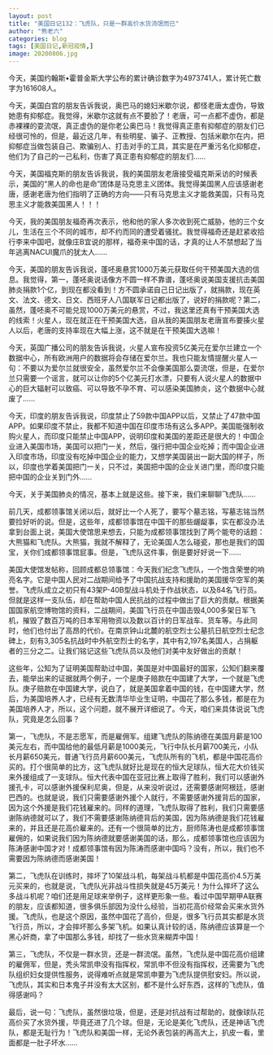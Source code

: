 ```yaml
---
layout: post
title: "美国日记132：飞虎队，只是一群高价水货流氓而已"
author: "熊老六"
categories: blog
tags: [美国日记,新冠疫情,]
image: 20200806.jpg
---
```

​​​​​​​​​​​​​​​​​​​​​​​​今天，美国约翰斯•霍普金斯大学公布的累计确诊数字为4973741人，累计死亡数字为161608人。

今天，美国白宫的朋友告诉我说，奥巴马的媳妇米歇尔说，都怪老唐太虚伪，导致她患有抑郁症。我觉得，米歇尔这就有点不要脸了！老唐，可一点都不虚伪，都是赤裸裸的耍流氓，真正虚伪的是你老公奥巴马！我觉得真正患有抑郁症的朋友们已经很可怜的，但是，最近这几年，有些明星、骗子、正教授、包括米歇尔在内，把抑郁症当做包装自己、欺骗别人、打击对手的工具，其实是在严重污名化抑郁症，他们为了自己的一己私利，伤害了真正患有抑郁症的朋友们……

今天，美国福克斯的朋友告诉我说，我的美国朋友老唐接受福克斯采访的时候表示，美国的“黑人的命也是命”团体是马克思主义团体。我觉得美国黑人应该感谢老唐，感谢老唐为他们指明了正确的方向——只有马克思主义才能救美国，只有马克思主义才能救美国黑人！！！

今天，我的美国朋友福奇再次表示，他和他的家人多次收到死亡威胁，他的三个女儿，生活在三个不同的城市，却不约而同的遭受着骚扰。我觉得福奇还是赶紧收拾行李来中国吧，就像庄B宜说的那样，福奇来中国的话，才真的让人不禁想起了当年逃离NACUI魔爪的犹太人……

今天，美国的朋友告诉我说，蓬呸奥悬赏1000万美元获取任何干预美国大选的信息。我觉得，第一，蓬呸奥说话像方不圆一样不靠谱，蓬呸奥说美国支援抗击美国肺炎捐款1个亿，到现在都没看到！方不圆承诺自己日记出版了，就捐款，现在英文、法文、德文、日文、西班牙人八国联军日记都出版了，说好的捐款呢？第二，虽然，蓬呸奥不可能兑现1000万美元的悬赏，不过，我这里还真有干预美国大选的线索！火星人，现在就正在干预美国大选，自从我的美国朋友老唐宣布要揍火星人以后，老唐的支持率现在大幅上涨，这不就是在干预美国大选嘛！

今天，英国广播公司的朋友告诉我说，火星人宣布投资5亿美元在爱尔兰建立一个数据中心，所有欧洲用户的数据将会存储在爱尔兰。我也只能友情提醒火星人一句：不要以为爱尔兰就很安全，虽然爱尔兰不会像美国那么耍流氓，但是，在爱尔兰只需要一个谣言，就可以让你的5个亿美元打水漂，只要有人说火星人的数据中心的巨大辐射可以致癌、可以导致不孕不育、可以感染美国肺炎，这个数据中心就废了……

今天，印度的朋友告诉我说，印度禁止了59款中国APP以后，又禁止了47款中国APP。如果印度不禁止，我都不知道中国在印度市场有这么多APP。美国能强制收购火星人，而印度只能禁止中国APP，说明印度和美国的差距还是很大的！中国企业进入美国市场，美国可以把门一关，然后，强行把中国企业吃掉；而中国企业进入印度市场，印度没有吃掉中国企业的能力，又想学美国装出一副大国的样子，所以，印度也学着美国把门一关，只不过，美国把中国的企业关进门里，而印度只能把中国的企业关到门外……

今天，关于美国肺炎的情况，基本上就是这些。接下来，我们来聊聊飞虎队……

前几天，成都领事馆关闭以后，就好比一个人死了，要写个墓志铭，写墓志铭当然要捡好听的说。但是，这些年，成都领事馆在中国干的那些龌龊事，实在都没办法拿到台面上说，美国大使馆思来想去，只能为成都领事馆找到了两个能夸的话题：大熊猫和飞虎队。大熊猫，我就不解释了，无论美国人怎么碰瓷，那也是我们的国宝，关你们成都领事馆屁事。但是，飞虎队这件事，倒是要好好说一下……

美国大使馆发帖称，回顾成都总领事馆：今天我们纪念飞虎队，一个饱含荣誉的响亮名字。它是中国人民对二战期间给予了中国抗战支持和援助的美国援华空军的美誉。飞虎队成立之初只有43架P-40B型战斗机处于作战状态，以及84名飞行员。但就是这样一支队伍，却在帮助中国人民抗战的过程中做出了巨大的贡献。根据美国国家航空博物馆的资料，二战期间，美国飞行员在中国击毁4,000多架日军飞机，摧毁了数百万吨的日本军用物资以及数以百计的日军战车、货车等。与此同时，他们也付出了高昂的代价。在南京钟山北麓的航空烈士公墓抗日航空烈士纪念碑上，刻有3,305名抗战时中外航空烈士的名字，其中有2,197名美国人，占捐躯者的三分之二。让我们铭记这些飞虎队员以及他们对美中友好做出的贡献！

这些年，公知为了证明美国帮助过中国，美国是对中国最好的国家，公知们翻来覆去，能举出来的证据就两个例子，一个是庚子赔款在中国建了大学，一个就是飞虎队。庚子赔款在中国建大学，说白了，就是美国拿着中国的钱，在中国建大学，然后，为美国培养人才，已经有无数清华毕业生证明，中国花了那么多钱，都是在为美国培养人才，所以，这个问题，就不展开详细说了。今天，咱们来具体说说飞虎队，究竟是怎么回事？

第一，飞虎队，不是志愿军，而是雇佣军。组建飞虎队的陈纳德在美国月薪是100美元左右，而中国给他的最低月薪是1000美元，飞行中队长月薪700美元，小队长月薪650美元，普通飞行员月薪600美元，飞虎队所有的飞机，都是中国花高价买的。打个很简单的比方，这飞虎队就好比是现在的恒大足球队，恒大花大价钱买来外援组成了一支球队。恒大代表中国在亚冠比赛上取得了胜利，我们可以感谢外援孔卡，可以感谢外援保利尼奥，但是，从来没听说过，还需要感谢阿根廷，感谢巴西的。也就是说，我们只需要感谢外援个人就行，不需要感谢外援背后的国家，因为这个外援是我们花钱雇来的。同样的道理，飞虎队取得了胜利，我们只需要感谢陈纳德就可以了，我们不需要感谢陈纳德背后的美国，因为陈纳德是我们花钱雇来的，并且还是花高价雇来的。还有一个很简单的比方，厨师陈涛也是成都领事馆雇佣的，如果说我们因为陈纳德就要感谢美国的话，那么，成都领事馆也应该因为陈涛感谢中国才对！成都领事馆有因为陈涛而感谢中国吗？没有，所以，我们也不需要因为陈纳德而感谢美国！

第二，飞虎队在训练时，摔坏了10架战斗机，每架战斗机都是中国花高价4.5万美元买来的，也就是说，飞虎队光非战斗性损失就是45万美元！为什么摔坏了这么多战斗机呢？咱们还是用足球来举例子，这样更形象一些。看过中国早期甲A联赛的朋友，应该都知道，很多俱乐部因为没什么经验，当初花高价经常会买来水货外援。飞虎队，也是这个原因，虽然中国花了高价，但是，很多飞行员其实都是水货飞行员，所以，才会摔坏那么多架飞机。如果认真计较的话，陈纳德应该算是一个黑心奸商，拿了中国那么多钱，却找了一些水货来糊弄中国！

第三，飞虎队，不仅是一群水货，还是一群流氓。虽然，飞虎队是中国花高价组建的雇佣军，但是，秃头常凯申没有指挥权，常凯申不但没有指挥权，还需要为飞虎队组织妇女提供性服务，说得难听点就是常凯申要为飞虎队提供慰安妇。所以说，飞虎队，其实和日本鬼子并没有太大区别，都不是什么好东西，这样的飞虎队，值得感谢吗？

最后，说一句：飞虎队，虽然很垃圾，但是，还是对抗战有过帮助的，就像球队花高价买了水货外援，毕竟还进了几个球。但是，无论是美化飞虎队，还是神话飞虎队，都是无耻行为！飞虎队和美国一样，无论外表包装的再高大上，扒皮一看，里面都是一肚子坏水……​​​​